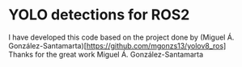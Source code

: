 # YOLO detections for ROS2

I have developed this code based on the project done by (Miguel Á. González-Santamarta)[https://github.com/mgonzs13/yolov8_ros]  
Thanks for the great work Miguel Á. González-Santamarta
